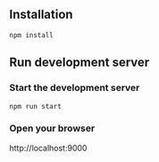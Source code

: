## Installation
```
npm install
```

## Run development server

### Start the development server
```
npm run start
```

### Open your browser

http://localhost:9000



